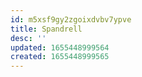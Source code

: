 ```yaml
---
id: m5xsf9gy2zgoixdvbv7ypve
title: Spandrell
desc: ''
updated: 1655448999564
created: 1655448999565
---
```


